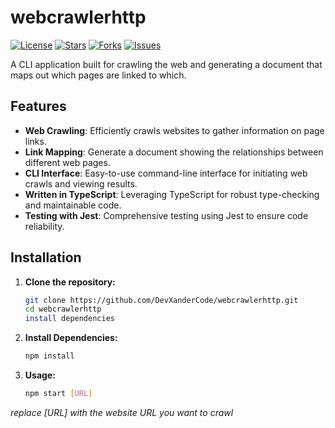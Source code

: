 # webcrawlerhttp
[![License](https://img.shields.io/github/license/DevXanderCode/webcrawlerhttp)](LICENSE)
[![Stars](https://img.shields.io/github/stars/DevXanderCode/webcrawlerhttp)](https://github.com/DevXanderCode/webcrawlerhttp/stargazers)
[![Forks](https://img.shields.io/github/forks/DevXanderCode/webcrawlerhttp)](https://github.com/DevXanderCode/webcrawlerhttp/network/members)
[![Issues](https://img.shields.io/github/issues/DevXanderCode/webcrawlerhttp)](https://github.com/DevXanderCode/webcrawlerhttp/issues)

A CLI application built for crawling the web and generating a document that maps out which pages are linked to which.

## Features

- **Web Crawling**: Efficiently crawls websites to gather information on page links.
- **Link Mapping**: Generate a document showing the relationships between different web pages.
- **CLI Interface**: Easy-to-use command-line interface for initiating web crawls and viewing results.
- **Written in TypeScript**: Leveraging TypeScript for robust type-checking and maintainable code.
- **Testing with Jest**: Comprehensive testing using Jest to ensure code reliability.

## Installation

1. **Clone the repository:**
   ```sh
   git clone https://github.com/DevXanderCode/webcrawlerhttp.git
   cd webcrawlerhttp
   install dependencies

2. **Install Dependencies:**
   ```sh
   npm install

3. **Usage:**
   ```sh
   npm start [URL]
*replace [URL] with the website URL you want to crawl*
